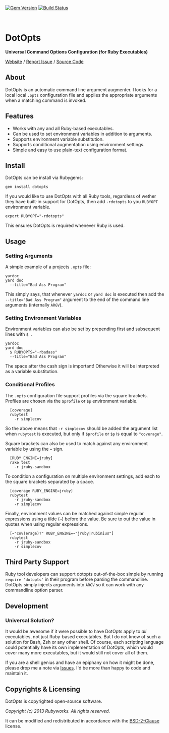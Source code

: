 [![Gem Version](https://badge.fury.io/rb/dotopts.png)](http://badge.fury.io/rb/dotopts)
[![Build Status](https://secure.travis-ci.org/rubyworks/dotopts.png)](http://travis-ci.org/rubyworks/dotopts)

<br/>

# DotOpts

**Universal Command Options Configuration (for Ruby Executables)**

[Website](http://rubyworks.github.com/dotopts) /
[Report Issue](http://github.com/rubyworks/dotopts/issues) /
[Source Code](http://github.com/rubyworks/dotopts)


## About

DotOpts is an automatic command line argument augmenter. I looks for a local
local `.opts` configuration file and applies the appropriate arguments
when a matching command is invoked.


## Features

* Works with any and all Ruby-based executables.
* Can be used to set environment variables in addition to arguments.
* Supports environment variable substitution.
* Supports conditional augmentation using environment settings.
* Simple and easy to use plain-text configuration format.


## Install

DotOpts can be install via Rubygems:

    gem install dotopts

If you would like to use DotOpts with all Ruby tools, regardless of
wether they have built-in support for DotOpts, then add `-rdotopts`
to you `RUBYOPT` environment variable.

    export RUBYOPT="-rdotopts"

This ensures DotOpts is required whenever Ruby is used.


## Usage

### Setting Arguments

A simple example of a projects `.opts` file:

    yardoc
    yard doc
      --title="Bad Ass Program"

This simply says, that whenever `yardoc` or `yard doc` is executed then
add the `--title="Bad Ass Program"` argument to the end of the command
line arguments (internally `ARGV`).


### Setting Environment Variables

Environment variables can also be set by prepending first and subsequent
lines with `$ `.

    yardoc
    yard doc
      $ RUBYOPTS="-rbadass"
      --title="Bad Ass Program"

The space after the cash sign is important! Otherwise it will be interpreted 
as a variable substitution.


### Conditional Profiles

The `.opts` configuration file support profiles via the square brackets.
Profiles are chosen via the `$profile` or `$p` environment variable.

```
  [coverage]
  rubytest
    -r simplecov
```

So the above means that `-r simplecov` should be added the argument list when
`rubytest` is executed, but only if `$profile` or `$p` is equal to `"coverage"`.

Square brackets can also be used to match against any environment variable
by using the `=` sign.

```
  [RUBY_ENGINE=jruby]
  rake test
    -r jruby-sandbox
```

To condition a configuration on multiple environment settings, add each
to the square brackets separated by a space. 

```
  [coverage RUBY_ENGINE=jruby]
  rubytest
    -r jruby-sandbox
    -r simplecov
```

Finally, environment values can be matched against simple regular expressions
using a tilde (`~`) before the value. Be sure to out the value in quotes when
using regular expressions.

```
  [~"cov(erage)?" RUBY_ENGINE=~"jruby|rubinius"]
  rubytest
    -r jruby-sandbox
    -r simplecov
```

## Third Party Support

Ruby tool developers can support dotopts out-of-the-box simple by running
`require 'dotopts'` in their program before parsing the commandline. DotOpts
simply injects arguments into `ARGV` so it can work with any commandline
option parser.


## Development

### Universal Solution?

It would be awesome if it were possible to have DotOpts apply to *all* executables,
not just Ruby-based executables. But I do not know of such a solution for Bash, Zsh
or any other shell. Of course, each scripting language could potentially have
its own implementation of DotOpts, which would cover many more executables, but it
would still not cover all of them.

If you are a shell genius and have an epiphany on how it might be done, please 
drop me a note via [Issues](http://github.com/rubyworks/dotopts/issues). I'd be more
than happy to code and maintain it.


## Copyrights & Licensing

DotOpts is copyrighted open-source software.

*Copyright (c) 2013 Rubyworks. All rights reserved.*

It can be modified and redistributed in accordance with the [BSD-2-Clause](http://spdex.org/licenses/bsd-2-clause) license.

